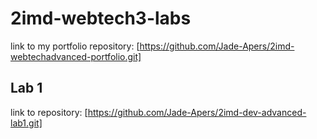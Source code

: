 # 2imd-webtech3-labs

link to my portfolio repository: [https://github.com/Jade-Apers/2imd-webtechadvanced-portfolio.git]

## Lab 1
link to repository: [https://github.com/Jade-Apers/2imd-dev-advanced-lab1.git]




